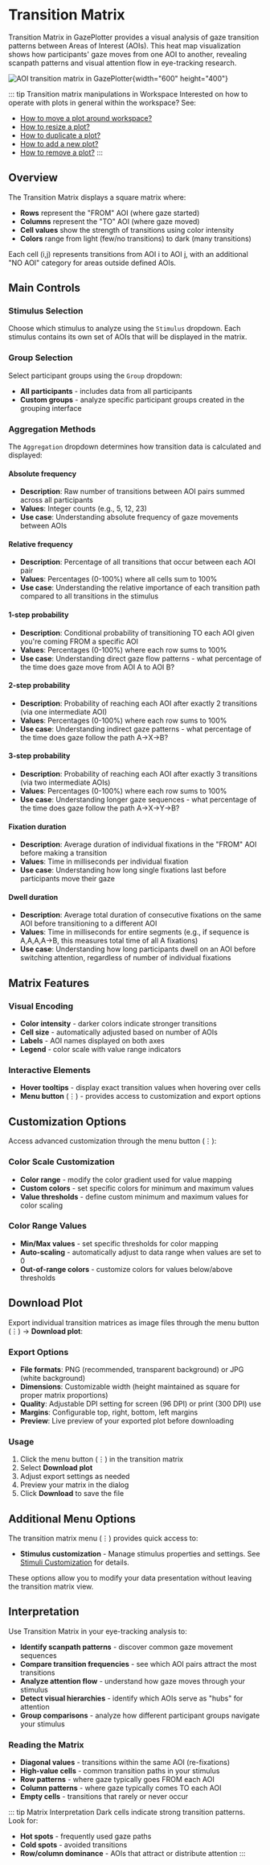 # Transition Matrix

Transition Matrix in GazePlotter provides a visual analysis of gaze transition patterns between Areas of Interest (AOIs). This heat map visualization shows how participants' gaze moves from one AOI to another, revealing scanpath patterns and visual attention flow in eye-tracking research.

![AOI transition matrix in GazePlotter](./aoi-transition-matrix-gazeplotter.jpg){width="600" height="400"}

::: tip Transition matrix manipulations in Workspace
Interested on how to operate with plots in general within the workspace? See:
- [How to move a plot around workspace?](/basic/workspace/#move-plot)
- [How to resize a plot?](/basic/workspace/#resize-plot)
- [How to duplicate a plot?](/basic/workspace/#duplicate-plot)
- [How to add a new plot?](/basic/workspace/#add-plot)
- [How to remove a plot?](/basic/workspace/#remove-plot)
:::

## Overview

The Transition Matrix displays a square matrix where:
- **Rows** represent the "FROM" AOI (where gaze started)
- **Columns** represent the "TO" AOI (where gaze moved)
- **Cell values** show the strength of transitions using color intensity
- **Colors** range from light (few/no transitions) to dark (many transitions)

Each cell (i,j) represents transitions from AOI i to AOI j, with an additional "NO AOI" category for areas outside defined AOIs.

## Main Controls

### Stimulus Selection
Choose which stimulus to analyze using the `Stimulus` dropdown. Each stimulus contains its own set of AOIs that will be displayed in the matrix.

### Group Selection  
Select participant groups using the `Group` dropdown:
- **All participants** - includes data from all participants
- **Custom groups** - analyze specific participant groups created in the grouping interface

### Aggregation Methods
The `Aggregation` dropdown determines how transition data is calculated and displayed:

#### Absolute frequency
- **Description**: Raw number of transitions between AOI pairs summed across all participants
- **Values**: Integer counts (e.g., 5, 12, 23)
- **Use case**: Understanding absolute frequency of gaze movements between AOIs

#### Relative frequency  
- **Description**: Percentage of all transitions that occur between each AOI pair
- **Values**: Percentages (0-100%) where all cells sum to 100%
- **Use case**: Understanding the relative importance of each transition path compared to all transitions in the stimulus

#### 1-step probability
- **Description**: Conditional probability of transitioning TO each AOI given you're coming FROM a specific AOI
- **Values**: Percentages (0-100%) where each row sums to 100%
- **Use case**: Understanding direct gaze flow patterns - what percentage of the time does gaze move from AOI A to AOI B?

#### 2-step probability
- **Description**: Probability of reaching each AOI after exactly 2 transitions (via one intermediate AOI)
- **Values**: Percentages (0-100%) where each row sums to 100%
- **Use case**: Understanding indirect gaze patterns - what percentage of the time does gaze follow the path A→X→B?

#### 3-step probability
- **Description**: Probability of reaching each AOI after exactly 3 transitions (via two intermediate AOIs)
- **Values**: Percentages (0-100%) where each row sums to 100%
- **Use case**: Understanding longer gaze sequences - what percentage of the time does gaze follow the path A→X→Y→B?

#### Fixation duration
- **Description**: Average duration of individual fixations in the "FROM" AOI before making a transition
- **Values**: Time in milliseconds per individual fixation
- **Use case**: Understanding how long single fixations last before participants move their gaze

#### Dwell duration
- **Description**: Average total duration of consecutive fixations on the same AOI before transitioning to a different AOI
- **Values**: Time in milliseconds for entire segments (e.g., if sequence is A,A,A,A→B, this measures total time of all A fixations)
- **Use case**: Understanding how long participants dwell on an AOI before switching attention, regardless of number of individual fixations

## Matrix Features

### Visual Encoding
- **Color intensity** - darker colors indicate stronger transitions
- **Cell size** - automatically adjusted based on number of AOIs
- **Labels** - AOI names displayed on both axes
- **Legend** - color scale with value range indicators

### Interactive Elements
- **Hover tooltips** - display exact transition values when hovering over cells
- **Menu button** (⋮) - provides access to customization and export options

## Customization Options

Access advanced customization through the menu button (⋮):

### Color Scale Customization
- **Color range** - modify the color gradient used for value mapping
- **Custom colors** - set specific colors for minimum and maximum values
- **Value thresholds** - define custom minimum and maximum values for color scaling

### Color Range Values
- **Min/Max values** - set specific thresholds for color mapping
- **Auto-scaling** - automatically adjust to data range when values are set to 0
- **Out-of-range colors** - customize colors for values below/above thresholds

## Download Plot

Export individual transition matrices as image files through the menu button (⋮) → **Download plot**:

### Export Options
- **File formats**: PNG (recommended, transparent background) or JPG (white background)
- **Dimensions**: Customizable width (height maintained as square for proper matrix proportions)
- **Quality**: Adjustable DPI setting for screen (96 DPI) or print (300 DPI) use
- **Margins**: Configurable top, right, bottom, left margins
- **Preview**: Live preview of your exported plot before downloading

### Usage
1. Click the menu button (⋮) in the transition matrix
2. Select **Download plot**
3. Adjust export settings as needed
4. Preview your matrix in the dialog
5. Click **Download** to save the file

## Additional Menu Options

The transition matrix menu (⋮) provides quick access to:

- **Stimulus customization** - Manage stimulus properties and settings. See [Stimuli Customization](/basic/stimuli-customization/) for details.

These options allow you to modify your data presentation without leaving the transition matrix view.

## Interpretation

Use Transition Matrix in your eye-tracking analysis to:
- **Identify scanpath patterns** - discover common gaze movement sequences
- **Compare transition frequencies** - see which AOI pairs attract the most transitions  
- **Analyze attention flow** - understand how gaze moves through your stimulus
- **Detect visual hierarchies** - identify which AOIs serve as "hubs" for attention
- **Group comparisons** - analyze how different participant groups navigate your stimulus

### Reading the Matrix
- **Diagonal values** - transitions within the same AOI (re-fixations)
- **High-value cells** - common transition paths in your stimulus
- **Row patterns** - where gaze typically goes FROM each AOI
- **Column patterns** - where gaze typically comes TO each AOI
- **Empty cells** - transitions that rarely or never occur

::: tip Matrix Interpretation
Dark cells indicate strong transition patterns. Look for:
- **Hot spots** - frequently used gaze paths
- **Cold spots** - avoided transitions
- **Row/column dominance** - AOIs that attract or distribute attention
::: 